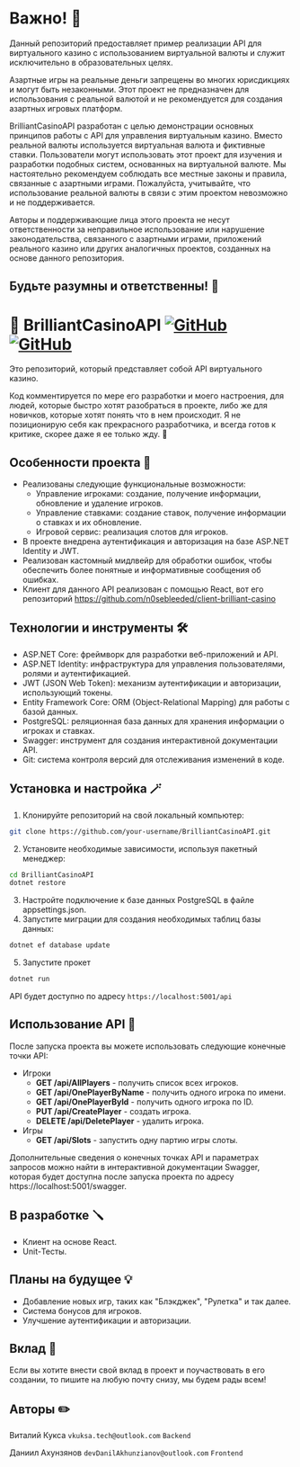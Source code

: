 # Важно! :crocodile:
Данный репозиторий предоставляет пример реализации API для виртуального казино с использованием виртуальной валюты и служит исключительно в образовательных целях. 

Азартные игры на реальные деньги запрещены во многих юрисдикциях и могут быть незаконными. Этот проект не предназначен для использования с реальной валютой и не рекомендуется для создания азартных игровых платформ.

BrilliantCasinoAPI разработан с целью демонстрации основных принципов работы с API для управления виртуальным казино. Вместо реальной валюты используется виртуальная валюта и фиктивные ставки. Пользователи могут использовать этот проект для изучения и разработки подобных систем, основанных на виртуальной валюте.
Мы настоятельно рекомендуем соблюдать все местные законы и правила, связанные с азартными играми. Пожалуйста, учитывайте, что использование реальной валюты в связи с этим проектом невозможно и не поддерживается.

Авторы и поддерживающие лица этого проекта не несут ответственности за неправильное использование или нарушение законодательства, связанного с азартными играми, приложений реального казино или других аналогичных проектов, созданных на основе данного репозитория.
## Будьте разумны и ответственны! :raised_hands:

# :game_die: BrilliantCasinoAPI [![GitHub](https://img.shields.io/badge/GitHub-sabexzero-000000?logo=github)](https://github.com/sabexzero) [![GitHub](https://img.shields.io/badge/GitHub-n0sebleeded-000000?logo=github)](https://github.com/n0sebleeded)
Это репозиторий, который представляет собой API виртуального казино.

Код комментируется по мере его разработки и моего настроения, для людей, которые быстро хотят разобраться в проекте, либо же для новичков, которые хотят понять что в нем происходит.
Я не позиционирую себя как прекрасного разработчика, и всегда готов к критике, скорее даже я ее только жду. :telescope:

## Особенности проекта :star2:
* Реализованы следующие функциональные возможности:
  * Управление игроками: создание, получение информации, обновление и удаление игроков.
  * Управление ставками: создание ставок, получение информации о ставках и их обновление.
  * Игровой сервис: реализация слотов для игроков.
* В проекте внедрена аутентификация и авторизация на базе ASP.NET Identity и JWT.
* Реализован кастомный мидлвейр для обработки ошибок, чтобы обеспечить более понятные и информативные сообщения об ошибках.
* Клиент для данного API реализован с помощью React, вот его репозиторий https://github.com/n0sebleeded/client-brilliant-casino
## Технологии и инструменты :hammer_and_wrench:
* ASP.NET Core: фреймворк для разработки веб-приложений и API.
* ASP.NET Identity: инфраструктура для управления пользователями, ролями и аутентификацией.
* JWT (JSON Web Token): механизм аутентификации и авторизации, использующий токены.
* Entity Framework Core: ORM (Object-Relational Mapping) для работы с базой данных.
* PostgreSQL: реляционная база данных для хранения информации о игроках и ставках.
* Swagger: инструмент для создания интерактивной документации API.
* Git: система контроля версий для отслеживания изменений в коде.
## Установка и настройка :magic_wand:
1. Клонируйте репозиторий на свой локальный компьютер:
```bash
git clone https://github.com/your-username/BrilliantCasinoAPI.git
```
2. Установите необходимые зависимости, используя пакетный менеджер:
```bash
cd BrilliantCasinoAPI
dotnet restore
```
3. Настройте подключение к базе данных PostgreSQL в файле appsettings.json.
4. Запустите миграции для создания необходимых таблиц базы данных:
```bash
dotnet ef database update
```
5. Запустите прокет
```bash
dotnet run
```
API будет доступно по адресу `https://localhost:5001/api`
## Использование API 	:microscope:
После запуска проекта вы можете использовать следующие конечные точки API:
* Игроки
    * **GET /api/AllPlayers** - получить список всех игроков.
    * **GET /api/OnePlayerByName** - получить одного игрока по имени.
    * **GET /api/OnePlayerById** - получить одного игрока по ID.
    * **PUT /api/CreatePlayer** - создать игрока.
    * **DELETE /api/DeletePlayer** - удалить игрока.
* Игры
  * **GET /api/Slots** - запустить одну партию игры слоты.

Дополнительные сведения о конечных точках API и параметрах запросов можно найти в интерактивной документации Swagger,
которая будет доступна после запуска проекта по адресу https://localhost:5001/swagger.
## В разработке :screwdriver:
* Клиент на основе React.
* Unit-Тесты.
## Планы на будущее :bulb:
* Добавление новых игр, таких как "Блэкджек", "Рулетка" и так далее.
* Система бонусов для игроков.
* Улучшение аутентификации и авторизации.

## Вклад :rocket:
Если вы хотите внести свой вклад в проект и поучаствовать в его создании, то пишите на любую почту снизу, мы будем рады всем!
## Авторы :pencil2:
Виталий Кукса `vkuksa.tech@outlook.com` `Backend`

Даниил Ахунзянов `devDanilAkhunzianov@outlook.com` `Frontend`
